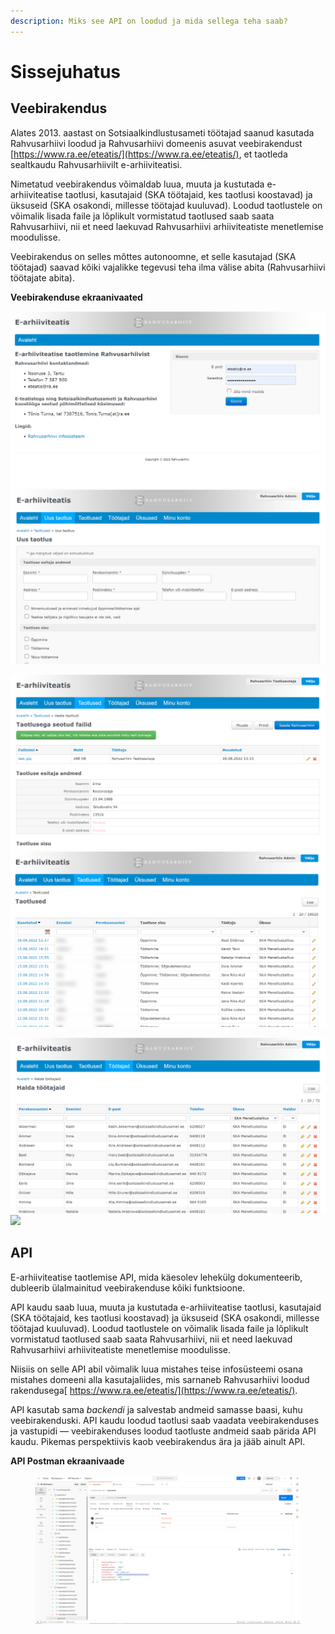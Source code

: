 ```yaml
---
description: Miks see API on loodud ja mida sellega teha saab?
---
```


# Sissejuhatus

## Veebirakendus

Alates 2013. aastast on Sotsiaalkindlustusameti töötajad saanud kasutada Rahvusarhiivi loodud ja Rahvusarhiivi domeenis asuvat veebirakendust [https://www.ra.ee/eteatis/](https://www.ra.ee/eteatis/), et taotleda sealtkaudu Rahvusarhiivilt e-arhiiviteatisi.

Nimetatud veebirakendus võimaldab luua, muuta ja kustutada e-arhiiviteatise taotlusi, kasutajaid (SKA töötajaid, kes taotlusi koostavad) ja üksuseid (SKA osakondi, millesse töötajad kuuluvad). Loodud taotlustele on võimalik lisada faile ja lõplikult vormistatud taotlused saab saata Rahvusarhiivi, nii et need laekuvad Rahvusarhiivi arhiiviteatiste menetlemise moodulisse.

Veebirakendus on selles mõttes autonoomne, et selle kasutajad (SKA töötajad) saavad kõiki vajalikke tegevusi teha ilma välise abita (Rahvusarhiivi töötajate abita).&#x20;

**Veebirakenduse ekraanivaated**

![](.gitbook/assets/E-arhiiviteatis-Avaleht.png) ![](<.gitbook/assets/E-arhiiviteatis-Uus-taotlus (1) (1).png>)

![](.gitbook/assets/E-arhiiviteatis-Vaata-taotlust.png) ![](.gitbook/assets/E-arhiiviteatis-Taotlused.png)

![](<.gitbook/assets/E-arhiiviteatis-Halda-töötajaid (1).png>) ![](.gitbook/assets/E-arhiiviteatis-Halda-üksusi.png)

## API

E-arhiiviteatise taotlemise API, mida käesolev lehekülg dokumenteerib, dubleerib ülalmainitud veebirakenduse kõiki funktsioone.&#x20;

API kaudu saab luua, muuta ja kustutada e-arhiiviteatise taotlusi, kasutajaid (SKA töötajaid, kes taotlusi koostavad) ja üksuseid (SKA osakondi, millesse töötajad kuuluvad). Loodud taotlustele on võimalik lisada faile ja lõplikult vormistatud taotlused saab saata Rahvusarhiivi, nii et need laekuvad Rahvusarhiivi arhiiviteatiste menetlemise moodulisse.

Niisiis on selle API abil võimalik luua mistahes teise infosüsteemi osana mistahes domeeni alla kasutajaliides, mis sarnaneb Rahvusarhiivi loodud rakendusega[ https://www.ra.ee/eteatis/](https://www.ra.ee/eteatis/).

API kasutab sama _backendi_ ja salvestab andmeid samasse baasi, kuhu veebirakenduski. API kaudu loodud taotlusi saab vaadata veebirakenduses ja vastupidi — veebirakenduses loodud taotluste andmeid saab pärida API kaudu. Pikemas perspektiivis kaob veebirakendus ära ja jääb ainult API. &#x20;

**API Postman ekraanivaade**

<figure><img src=".gitbook/assets/api.png" alt=""><figcaption></figcaption></figure>
